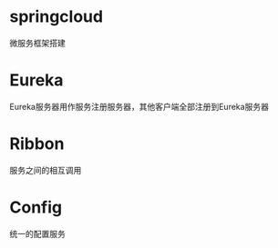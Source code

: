 # springcloud
微服务框架搭建
# Eureka
Eureka服务器用作服务注册服务器，其他客户端全部注册到Eureka服务器
# Ribbon
服务之间的相互调用
# Config
统一的配置服务
